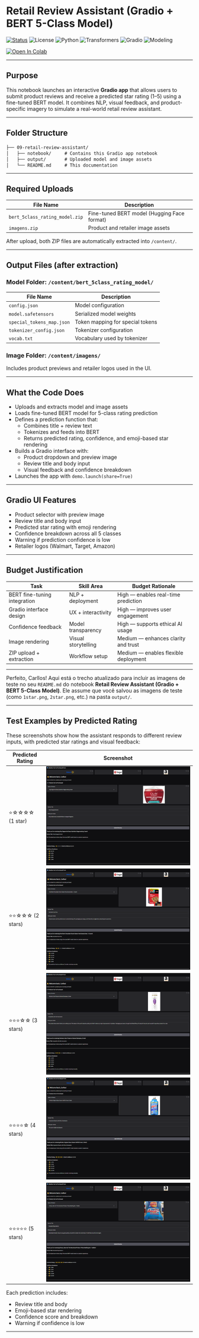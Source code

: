 #  Retail Review Assistant (Gradio + BERT 5-Class Model)

[![Status](https://img.shields.io/badge/status-live-green)](https://github.com/cwattsnogueira/rating-predictor-spam-detection-review-summarizer)
![License](https://img.shields.io/badge/license-MIT-blue)
![Python](https://img.shields.io/badge/python-3.10%2B-yellow)
![Transformers](https://img.shields.io/badge/transformers-BERT%20base-lightblue)
![Gradio](https://img.shields.io/badge/UI-gradio%20interactive-orange)
![Modeling](https://img.shields.io/badge/modeling-review--rating--prediction-purple)

<a href="https://colab.research.google.com/github/cwattsnogueira/rating-predictor-spam-detection-review-summarizer/blob/main/09_ReviewAssistantBERT5-ClassModel.ipynb" target="_parent">
  <img src="https://colab.research.google.com/assets/colab-badge.svg" alt="Open In Colab"/>
</a>

---

##  Purpose

This notebook launches an interactive **Gradio app** that allows users to submit product reviews and receive a predicted star rating (1–5) using a fine-tuned BERT model. It combines NLP, visual feedback, and product-specific imagery to simulate a real-world retail review assistant.

---

##  Folder Structure

```
├── 09-retail-review-assistant/
│   ├── notebook/     # Contains this Gradio app notebook
│   ├── output/       # Uploaded model and image assets
│   └── README.md     # This documentation
```

---

##  Required Uploads

| File Name                      | Description                                 |
|-------------------------------|---------------------------------------------|
| `bert_5class_rating_model.zip`| Fine-tuned BERT model (Hugging Face format) |
| `imagens.zip`                 | Product and retailer image assets           |

After upload, both ZIP files are automatically extracted into `/content/`.

---

##  Output Files (after extraction)

###  Model Folder: `/content/bert_5class_rating_model/`

| File Name                  | Description                                 |
|---------------------------|---------------------------------------------|
| `config.json`             | Model configuration                         |
| `model.safetensors`       | Serialized model weights                    |
| `special_tokens_map.json` | Token mapping for special tokens            |
| `tokenizer_config.json`   | Tokenizer configuration                     |
| `vocab.txt`               | Vocabulary used by tokenizer                |

###  Image Folder: `/content/imagens/`

Includes product previews and retailer logos used in the UI.

---

##  What the Code Does

- Uploads and extracts model and image assets
- Loads fine-tuned BERT model for 5-class rating prediction
- Defines a prediction function that:
  - Combines title + review text
  - Tokenizes and feeds into BERT
  - Returns predicted rating, confidence, and emoji-based star rendering
- Builds a Gradio interface with:
  - Product dropdown and preview image
  - Review title and body input
  - Visual feedback and confidence breakdown
- Launches the app with `demo.launch(share=True)`

---

##  Gradio UI Features

-  Product selector with preview image
-  Review title and body input
-  Predicted star rating with emoji rendering
-  Confidence breakdown across all 5 classes
-  Warning if prediction confidence is low
-  Retailer logos (Walmart, Target, Amazon)

---

##  Budget Justification

| Task                              | Skill Area               | Budget Rationale |
|-----------------------------------|--------------------------|------------------|
| BERT fine-tuning integration      | NLP + deployment         | High — enables real-time prediction |
| Gradio interface design           | UX + interactivity       | High — improves user engagement |
| Confidence feedback               | Model transparency       | High — supports ethical AI usage |
| Image rendering                   | Visual storytelling      | Medium — enhances clarity and trust |
| ZIP upload + extraction           | Workflow setup           | Medium — enables flexible deployment |

---

Perfeito, Carllos! Aqui está o trecho atualizado para incluir as imagens de teste no seu `README.md` do notebook **Retail Review Assistant (Gradio + BERT 5-Class Model)**. Ele assume que você salvou as imagens de teste (como `1star.png`, `2star.png`, etc.) na pasta `output/`.

---

##  Test Examples by Predicted Rating

These screenshots show how the assistant responds to different review inputs, with predicted star ratings and visual feedback:

| Predicted Rating | Screenshot |
|------------------|------------|
| ⭐☆☆☆☆ (1 star)   | ![1 Star](./output/1star.png) |
| ⭐⭐☆☆☆ (2 stars)  | ![2 Stars](./output/2star.png) |
| ⭐⭐⭐☆☆ (3 stars)  | ![3 Stars](./output/3star.png) |
| ⭐⭐⭐⭐☆ (4 stars)  | ![4 Stars](./output/4star.png) |
| ⭐⭐⭐⭐⭐ (5 stars)  | ![5 Stars](./output/5star.png) |

Each prediction includes:

- Review title and body
- Emoji-based star rendering
- Confidence score and breakdown
- Warning if confidence is low

---

